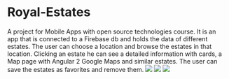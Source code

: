 # Royal-Estates
A project for Mobile Apps with open source technologies course. It is an app that is connected to a Firebase db and holds the data of different estates. The user can choose a location and browse the estates in that location. Clicking an estate he can see a detailed information with cards, a Map page with Angular 2 Google Maps and similar estates. The user can save the estates as favorites and remove them.
<img src="https://i.imgur.com/I03wICL.jpg"></img>
<img src="https://i.imgur.com/Aq8zcTa.jpg"></img>
<img src="https://i.imgur.com/UKGOXtg.jpg"></img>
